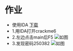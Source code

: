 # 作业
- 使用IDA
[下载](http://down.52pojie.cn/Tools/Disassemblers/IDA_Pro_v6.8_and_Hex-Rays_Decompiler_(ARM,x64,x86)_Green.rar)
- 1.用IDA打开crackme6
- 2.左边点击main后F5
![如图](https://github.com/clm136526/ctf_web/blob/master/src/%E5%BE%AE%E4%BF%A1%E5%9B%BE%E7%89%87_20171219213348.png?raw=true)
- 3.发现密码250382
![如图](https://github.com/clm136526/ctf_web/blob/master/src/%E5%BE%AE%E4%BF%A1%E5%9B%BE%E7%89%87_20171219213455.png?raw=true)
